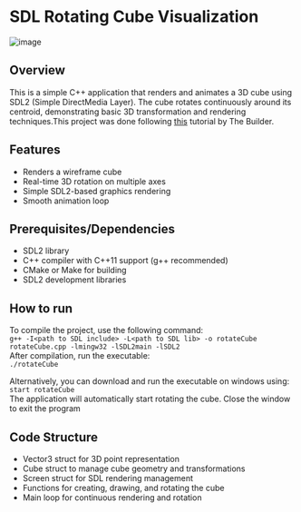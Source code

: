 # SDL Rotating Cube Visualization
![image](https://github.com/user-attachments/assets/a9c809fb-c00c-4127-b27e-86e9da313660)

## Overview
This is a simple C++ application that renders and animates a 3D cube using SDL2 (Simple DirectMedia Layer). The cube rotates continuously around its centroid, demonstrating basic 3D transformation and rendering techniques.This project was done following [this](https://www.youtube.com/watch?v=kdRJgYO1BJM&ab_channel=TheBuilder) tutorial by The Builder.

## Features
- Renders a wireframe cube
- Real-time 3D rotation on multiple axes
- Simple SDL2-based graphics rendering
- Smooth animation loop

## Prerequisites/Dependencies
- SDL2 library
- C++ compiler with C++11 support (g++ recommended)
- CMake or Make for building
- SDL2 development libraries

## How to run
To compile the project, use the following command: <br>
```g++ -I<path to SDL include> -L<path to SDL lib> -o rotateCube rotateCube.cpp -lmingw32 -lSDL2main -lSDL2``` <br>
After compilation, run the executable:<br>
```./rotateCube```<br>

Alternatively, you can download and run the executable on windows using: <br>
```start rotateCube```<br>
The application will automatically start rotating the cube. Close the window to exit the program<br>

## Code Structure
- Vector3 struct for 3D point representation
- Cube struct to manage cube geometry and transformations
- Screen struct for SDL rendering management
- Functions for creating, drawing, and rotating the cube
- Main loop for continuous rendering and rotation

